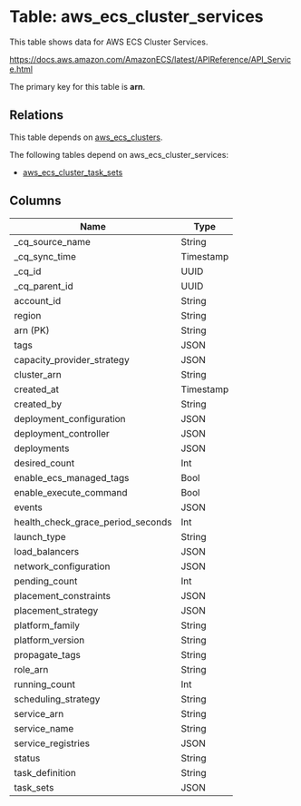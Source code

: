 # Table: aws_ecs_cluster_services

This table shows data for AWS ECS Cluster Services.

https://docs.aws.amazon.com/AmazonECS/latest/APIReference/API_Service.html

The primary key for this table is **arn**.

## Relations

This table depends on [aws_ecs_clusters](aws_ecs_clusters).

The following tables depend on aws_ecs_cluster_services:
  - [aws_ecs_cluster_task_sets](aws_ecs_cluster_task_sets)

## Columns

| Name          | Type          |
| ------------- | ------------- |
|_cq_source_name|String|
|_cq_sync_time|Timestamp|
|_cq_id|UUID|
|_cq_parent_id|UUID|
|account_id|String|
|region|String|
|arn (PK)|String|
|tags|JSON|
|capacity_provider_strategy|JSON|
|cluster_arn|String|
|created_at|Timestamp|
|created_by|String|
|deployment_configuration|JSON|
|deployment_controller|JSON|
|deployments|JSON|
|desired_count|Int|
|enable_ecs_managed_tags|Bool|
|enable_execute_command|Bool|
|events|JSON|
|health_check_grace_period_seconds|Int|
|launch_type|String|
|load_balancers|JSON|
|network_configuration|JSON|
|pending_count|Int|
|placement_constraints|JSON|
|placement_strategy|JSON|
|platform_family|String|
|platform_version|String|
|propagate_tags|String|
|role_arn|String|
|running_count|Int|
|scheduling_strategy|String|
|service_arn|String|
|service_name|String|
|service_registries|JSON|
|status|String|
|task_definition|String|
|task_sets|JSON|